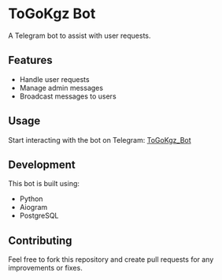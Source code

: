 # ToGoKgz Bot

A Telegram bot to assist with user requests.

## Features
- Handle user requests
- Manage admin messages
- Broadcast messages to users

## Usage
Start interacting with the bot on Telegram: [ToGoKgz_Bot](https://t.me/ToGoKgz_Bot)

## Development
This bot is built using:
- Python
- Aiogram
- PostgreSQL

## Contributing
Feel free to fork this repository and create pull requests for any improvements or fixes.

